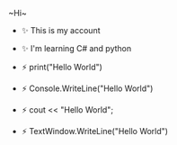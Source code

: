 
~Hi~

-  ✨  This is my account
-  ✨  I'm learning C# and python

- ⚡ print("Hello World")  
- ⚡ Console.WriteLine("Hello World")
- ⚡ cout << "Hello World";
- ⚡ TextWindow.WriteLine("Hello World")







<!---
21sshah/21sshah is a ✨ special ✨ repository because its `README.md` (this file) appears on your GitHub profile.
You can click the Preview link to take a look at your changes.
--->
